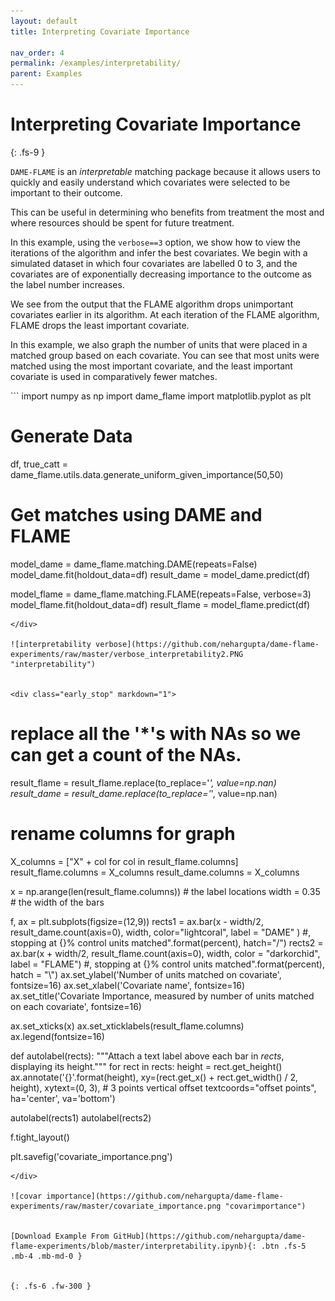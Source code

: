 ```yaml
---
layout: default
title: Interpreting Covariate Importance

nav_order: 4
permalink: /examples/interpretability/
parent: Examples
---
```


# Interpreting Covariate Importance
{: .fs-9 }

`DAME-FLAME` is an *interpretable* matching package because it allows users to quickly and easily understand which covariates were selected to be important to their outcome. 

This can be useful in determining who benefits from treatment the most and where resources should be spent for future treatment. 

In this example, using the ``verbose==3`` option, we show how to view the iterations of the algorithm and infer the best covariates. We begin with a simulated dataset in which four covariates are labelled 0 to 3, and the covariates are of exponentially decreasing importance to the outcome as the label  number increases.  

We see from the output that the FLAME algorithm drops unimportant covariates earlier in its algorithm. At each iteration of the FLAME algorithm, FLAME drops the least important covariate. 

In this example, we also graph the number of units that were placed in a matched group based on each covariate. You can see that most units were matched using the most important covariate, and the least important covariate is used in comparatively fewer matches. 

<div class="early_stop" markdown="1">
```
import numpy as np
import dame_flame
import matplotlib.pyplot as plt

# Generate Data
df, true_catt = dame_flame.utils.data.generate_uniform_given_importance(50,50)

# Get matches using DAME and FLAME
model_dame = dame_flame.matching.DAME(repeats=False)
model_dame.fit(holdout_data=df)
result_dame = model_dame.predict(df)

model_flame = dame_flame.matching.FLAME(repeats=False, verbose=3)
model_flame.fit(holdout_data=df)
result_flame = model_flame.predict(df)
```
</div>

![interpretability verbose](https://github.com/nehargupta/dame-flame-experiments/raw/master/verbose_interpretability2.PNG "interpretability")


<div class="early_stop" markdown="1">
```
# replace all the '*'s with NAs so we can get a count of the NAs. 
result_flame = result_flame.replace(to_replace='*', value=np.nan)
result_dame = result_dame.replace(to_replace='*', value=np.nan)

# rename columns for graph
X_columns = ["X" + col for col in result_flame.columns]
result_flame.columns = X_columns
result_dame.columns = X_columns

x = np.arange(len(result_flame.columns))  # the label locations
width = 0.35  # the width of the bars

f, ax = plt.subplots(figsize=(12,9))
rects1 = ax.bar(x - width/2,  result_dame.count(axis=0), width, color="lightcoral", label = "DAME" ) #, stopping at {}% control units matched".format(percent), hatch="/")
rects2 = ax.bar(x + width/2, result_flame.count(axis=0), width, color = "darkorchid", label = "FLAME") #, stopping at {}% control units matched".format(percent), hatch = "\\")
ax.set_ylabel('Number of units matched on covariate', fontsize=16)
ax.set_xlabel('Covariate name', fontsize=16)
ax.set_title('Covariate Importance, measured by number of units matched on each covariate', fontsize=16)

ax.set_xticks(x)
ax.set_xticklabels(result_flame.columns)
ax.legend(fontsize=16)

def autolabel(rects):
    """Attach a text label above each bar in *rects*, displaying its height."""
    for rect in rects:
        height = rect.get_height()
        ax.annotate('{}'.format(height),
                    xy=(rect.get_x() + rect.get_width() / 2, height),
                    xytext=(0, 3),  # 3 points vertical offset
                    textcoords="offset points",
                    ha='center', va='bottom')


autolabel(rects1)
autolabel(rects2)

f.tight_layout()

plt.savefig('covariate_importance.png')
```
</div>

![covar importance](https://github.com/nehargupta/dame-flame-experiments/raw/master/covariate_importance.png "covarimportance")


[Download Example From GitHub](https://github.com/nehargupta/dame-flame-experiments/blob/master/interpretability.ipynb){: .btn .fs-5 .mb-4 .mb-md-0 }


{: .fs-6 .fw-300 }
